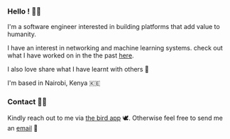 ### Hello ! 👋🏾

I'm a software engineer interested in building platforms that add value to humanity.


I have an interest in networking and machine learning systems. check out what I have worked on in the the past [here].

I also love share what I have learnt with others 🌱

I'm based in Nairobi, Kenya 🇰🇪

### Contact 🤙🏾

Kindly reach out to me via [the bird app] 🕊️. Otherwise feel free to send
me an [email] 📮

[email]: mailto:muathe.ndirangu@gmail.com
[the bird app]: https://twitter.com/n_d_i_r_a
[here]: https://docs.google.com/document/d/e/2PACX-1vSIXYl91Dd6i0t9nt2-SzAK_1yljWZlH67URMDg5PgtYpQCzPfmpOGcvzVnJIx7wOgrX3-pOmrWnxDP/pub

